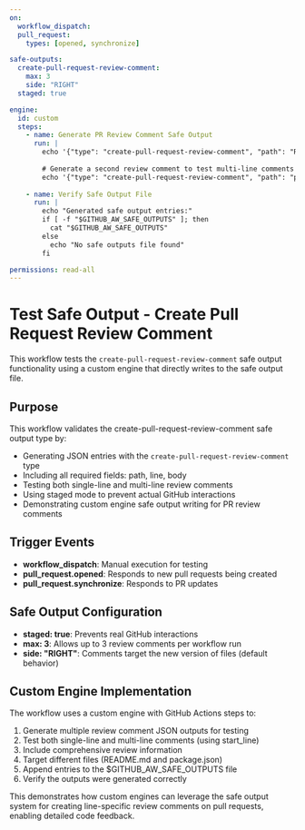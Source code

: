 ```yaml
---
on:
  workflow_dispatch:
  pull_request:
    types: [opened, synchronize]

safe-outputs:
  create-pull-request-review-comment:
    max: 3
    side: "RIGHT"
  staged: true

engine:
  id: custom
  steps:
    - name: Generate PR Review Comment Safe Output
      run: |
        echo '{"type": "create-pull-request-review-comment", "path": "README.md", "line": 1, "body": "## Custom Engine Review Comment Test\n\nThis review comment was automatically created by the test-safe-output-create-pull-request-review-comment workflow to validate the create-pull-request-review-comment safe output functionality.\n\n**Review Details:**\n- Safe Output Type: create-pull-request-review-comment\n- Generated by: Custom Engine\n- Test time: '"$(date)"'\n- Workflow: test-safe-output-create-pull-request-review-comment\n- Event: ${{ github.event_name }}\n- Staged Mode: true\n\n✅ PR review comment safe output test completed.\n\nThis comment should not appear in actual pull requests due to staged mode."}' >> $GITHUB_AW_SAFE_OUTPUTS
        
        # Generate a second review comment to test multi-line comments
        echo '{"type": "create-pull-request-review-comment", "path": "package.json", "line": 5, "start_line": 3, "body": "### Multi-line Review Comment Test\n\nThis is a test of multi-line review comments using start_line and line properties.\n\n**Test Information:**\n- Lines: 3-5\n- File: package.json\n- Purpose: Validate multi-line comment functionality\n- Staged: true (no actual API calls)", "side": "RIGHT"}' >> $GITHUB_AW_SAFE_OUTPUTS
        
    - name: Verify Safe Output File
      run: |
        echo "Generated safe output entries:"
        if [ -f "$GITHUB_AW_SAFE_OUTPUTS" ]; then
          cat "$GITHUB_AW_SAFE_OUTPUTS"
        else
          echo "No safe outputs file found"
        fi

permissions: read-all
---
```


# Test Safe Output - Create Pull Request Review Comment

This workflow tests the `create-pull-request-review-comment` safe output functionality using a custom engine that directly writes to the safe output file.

## Purpose

This workflow validates the create-pull-request-review-comment safe output type by:
- Generating JSON entries with the `create-pull-request-review-comment` type
- Including all required fields: path, line, body
- Testing both single-line and multi-line review comments
- Using staged mode to prevent actual GitHub interactions
- Demonstrating custom engine safe output writing for PR review comments

## Trigger Events

- **workflow_dispatch**: Manual execution for testing
- **pull_request.opened**: Responds to new pull requests being created
- **pull_request.synchronize**: Responds to PR updates

## Safe Output Configuration

- **staged: true**: Prevents real GitHub interactions
- **max: 3**: Allows up to 3 review comments per workflow run
- **side: "RIGHT"**: Comments target the new version of files (default behavior)

## Custom Engine Implementation

The workflow uses a custom engine with GitHub Actions steps to:
1. Generate multiple review comment JSON outputs for testing
2. Test both single-line and multi-line comments (using start_line)
3. Include comprehensive review information
4. Target different files (README.md and package.json)
5. Append entries to the $GITHUB_AW_SAFE_OUTPUTS file
6. Verify the outputs were generated correctly

This demonstrates how custom engines can leverage the safe output system for creating line-specific review comments on pull requests, enabling detailed code feedback.